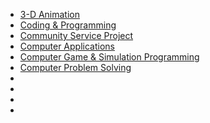 * [3-D Animation](https://www.fbla-pbl.org/competitive-event/3-d-animation/)
* [Coding & Programming](https://www.fbla-pbl.org/competitive-event/coding-programming/)
* [Community Service Project](https://www.fbla-pbl.org/competitive-event/community-service-project-fbla/)
* [Computer Applications](https://www.fbla-pbl.org/competitive-event/computer-applications-fbla/)
* [Computer Game & Simulation Programming](https://www.fbla-pbl.org/competitive-event/computer-game-simulation-programming/)
* [Computer Problem Solving](https://www.fbla-pbl.org/competitive-event/computer-problem-solving/)
* []()
* []()
* []()
* []()
